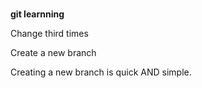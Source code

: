 #
**git learnning**


Change third times

Create a new branch

Creating a new branch is quick AND simple.
